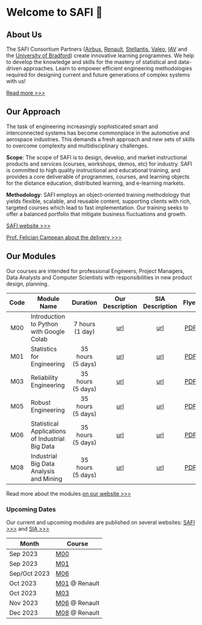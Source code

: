 # Welcome to SAFI :wave:

## About Us

The SAFI Consortium Partners ([Airbus][1], [Renault][2], [Stellantis][3], [Valeo][4], [IAV][5] and the [University of Bradford][6]) create innovative learning programmes. We help to develop the knowledge and skills for the mastery of statistical and data-driven approaches. Learn to empower efficient engineering methodologies required for designing current and future generations of complex systems with us!

[Read more >>>][7]



## Our Approach

The task of engineering increasingly sophisticated smart and interconnected systems has become commonplace in the automotive and aerospace industries. This demands a fresh approach and new sets of skills to overcome complexity and multidisciplinary challenges.

**Scope**: The scope of SAFI is to design, develop, and market instructional products and services (courses, workshops, demos, etc) for industry. SAFI is committed to high quality instructional and educational training, and provides a core deliverable of programmes, courses, and learning objects for the distance education, distributed learning, and e-learning markets.

**Methodology**: SAFI employs an object-oriented training methodology that yields flexible, scalable, and reusable content, supporting clients with rich, targeted courses which lead to fast implementation. Our training seeks to offer a balanced portfolio that mitigate business fluctuations and growth.

[SAFI website >>>][8]

[Prof. Felician Campean about the delivery >>>][9]



## Our Modules

Our courses are intended for professional Engineers, Project Managers, Data Analysts and Computer Scientists with responsibilities in new product design, planning.

| Code | Module Name                                     | Duration             | Our<br>Description | SIA<br>Description | Flyer     |
| :--: | ----------------------------------------------- | :------------------: | :----------------: | :----------------: | :-------: |
| M00  | Introduction to Python with Google Colab        | 7 hours<br>(1 day)   | [url][25]          | [url][10]          | [PDF][16] |
| M01  | Statistics for Engineering                      | 35 hours<br>(5 days) | [url][26]          | [url][11]          | [PDF][17] |
| M03  | Reliability Engineering                         | 35 hours<br>(5 days) | [url][27]          | [url][12]          | [PDF][18] |
| M05  | Robust Engineering                              | 35 hours<br>(5 days) | [url][28]          | [url][13]          | [PDF][19] |
| M06  | Statistical Applications of Industrial Big Data | 35 hours<br>(5 days) | [url][29]          | [url][14]          | [PDF][20] |
| M08  | Industrial Big Data Analysis and Mining         | 35 hours<br>(5 days) | [url][30]          | [url][15]          | [PDF][21] |

Read more about the modules [on our website >>>][22]


### Upcoming Dates

Our current and upcoming modules are published on several websites: [SAFI >>>][23] and [SIA >>>][24]

| Month        | Course              |
| ------------ | ------------------- |
| Sep 2023     | [M00][25]           |
| Sep 2023     | [M01][26]           |
| Sep/Oct 2023 | [M06][29]           |
| Oct 2023     | [M01][26] @ Renault |
| Oct 2023     | [M03][27]           |
| Nov 2023     | [M06][29] @ Renault |
| Dec 2023     | [M08][30] @ Renault |



<!-- LINKS -->
[1]: https://www.airbus.com/en 'Airbus'
[2]: https://www.renaultgroup.com/en/ 'Renault'
[3]: https://www.stellantis.com/en 'Stellantis'
[4]: https://www.valeo.com/en/ 'Valeo'
[5]: https://www.iav.com/en/ 'IAV'
[6]: https://bradford.ac.uk/ 'University of Bradford'
[7]: https://www.bradford.ac.uk/automotive-research-centre/safi/about-us/ 'SAFI: About Us'
[8]: https://www.bradford.ac.uk/automotive-research-centre/safi/ 'SAFI'
[9]: https://www.linkedin.com/feed/update/urn:li:activity:6987023976128507904 'LinkedIn: Felician Campean about SAFI'
[10]: https://www.sia.fr/formations/13-introduction-to-python-with-google-colab-safi-m0 'SIA: About M0'
[11]: https://www.sia.fr/formations/8-statistics-for-engineering 'SIA: About M1'
[12]: https://www.sia.fr/formations/9-statistics-for-engineering-safi-m3 'SIA: About M3'
[13]: https://www.sia.fr/formations/10-robust-engineering 'SIA: About M5'
[14]: https://www.sia.fr/formations/11-statistical-applications-of-industrial-big-data-safi-m6 'SIA: About M6'
[15]: https://www.sia.fr/formations/14-industrial-big-data-analysis-and-mining-safi-m8 'SIA: About M8'
[16]: https://www.sia.fr/medias/files_medias/flyer_safi_m0_maj07-01-2022.pdf 'SIA: M0 PDF Flyer'
[17]: https://www.sia.fr/medias/files_medias/flyer_safi_m1_maj_22-07-2022.pdf 'SIA: M1 PDF Flyer'
[18]: https://www.sia.fr/medias/files_medias/flyer_safi_m3_maj_22-07-2022.pdf 'SIA: M3 PDF Flyer'
[19]: https://www.sia.fr/medias/files_medias/flyer_safi_m5_maj_07-01-2022.pdf 'SIA: M5 PDF Flyer'
[20]: https://www.sia.fr/medias/files_medias/flyer_safi_m6_maj_07-01-2021.pdf 'SIA: M6 PDF Flyer'
[21]: https://www.sia.fr/medias/files_medias/flyer_safi_m8_maj_07-01-2021.pdf 'SIA: M8 PDF Flyer'
[22]: https://www.bradford.ac.uk/automotive-research-centre/safi/safi-modules/ 'SAFI: Our Modules'
[23]: https://www.bradford.ac.uk/automotive-research-centre/safi/upcoming-dates/ 'SAFI: Upcoming Dates'
[24]: https://www.sia.fr/formations/ 'SIA: Upcoming Dates'
[25]: https://github.com/ub-safi/m00-intro-to-python-with-colab 'M00 Public Repository'
[26]: https://github.com/ub-safi/m01-statistics-for-engineering 'M01 Public Repository'
[27]: https://github.com/ub-safi/m03-reliability-engineering 'M03 Public Repository'
[28]: https://github.com/ub-safi/m05-robust-engineering 'M05 Public Repository'
[29]: https://github.com/ub-safi/m06-industrial-big-data-statistical-applications 'M06 Public Repository'
[30]: https://github.com/ub-safi/m08-industrial-big-data-analysis-and-mining 'M08 Public Repository'
